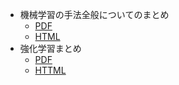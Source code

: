
- 機械学習の手法全般についてのまとめ
  - [PDF](https://yousukeayada.github.io/machine-learning/ml.pdf)
  - [HTML](https://yousukeayada.github.io/machine-learning/ml.html)
- 強化学習まとめ
  - [PDF](https://yousukeayada.github.io/machine-learning/RL/rl.pdf)
  - [HTTML](https://yousukeayada.github.io/machine-learning/RL/rl.html)